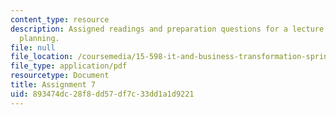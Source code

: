 ```yaml
---
content_type: resource
description: Assigned readings and preparation questions for a lecture on scenario
  planning.
file: null
file_location: /coursemedia/15-598-it-and-business-transformation-spring-2003/893474dc28f8dd57df7c33dd1a1d9221_assignment6.pdf
file_type: application/pdf
resourcetype: Document
title: Assignment 7
uid: 893474dc-28f8-dd57-df7c-33dd1a1d9221
---
```

